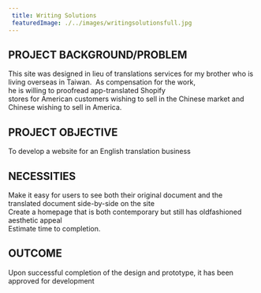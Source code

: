 ```yaml
---
 title: Writing Solutions
 featuredImage: ./../images/writingsolutionsfull.jpg
---
```

## PROJECT BACKGROUND/PROBLEM
This site was designed in lieu of translations services for my brother who is living overseas in Taiwan. 
As compensation for the work, he is willing to proofread app-translated Shopify stores for American customers wishing to sell in the Chinese market and Chinese wishing to sell in America.

## PROJECT OBJECTIVE
To develop a website for an English translation business

## NECESSITIES
Make it easy for users to see both their original document and the translated document side-by-side on the site<br />
Create a homepage that is both contemporary but still has oldfashioned aesthetic appeal<br />
Estimate time to completion.
<br />
## OUTCOME
Upon successful completion of the design and prototype, it has been approved for development